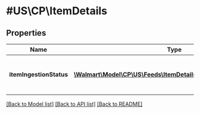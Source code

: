 # #US\CP\ItemDetails

## Properties

Name | Type | Description | Notes
------------ | ------------- | ------------- | -------------
**itemIngestionStatus** | [**\Walmart\Model\CP\US\Feeds\ItemDetailsItemIngestionStatusInner[]**](ItemDetailsItemIngestionStatusInner.md) | The ingestion status of an individual item | [optional]


[[Back to Model list]](../) [[Back to API list]](../../Api/US/CP) [[Back to README]](../../README.md)
